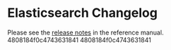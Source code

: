 # Elasticsearch Changelog

Please see the [release notes](https://www.elastic.co/guide/en/elasticsearch/reference/current/es-release-notes.html) in the reference manual.
4808184f0c4743631841
4808184f0c4743631841
